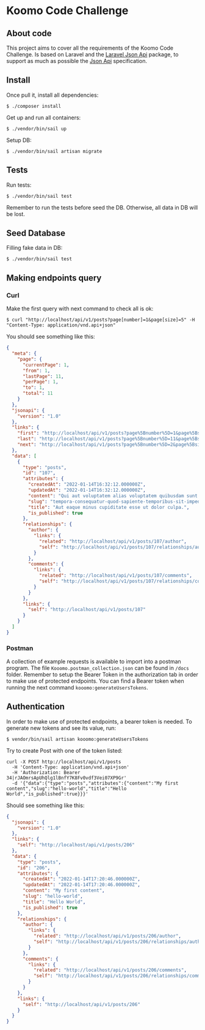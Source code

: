 # Koomo Code Challenge

## About code

This project aims to cover all the requirements of the Koomo Code Challenge.
Is based on Laravel and the [Laravel Json Api](https://laraveljsonapi.io/) package, 
to support as much as possible the [Json Api](https://jsonapi.org/) specification. 

## Install

Once pull it, install all dependencies:
```shell
$ ./composer install
```

Get up and run all containers:
```shell
$ ./vendor/bin/sail up
```

Setup DB:
```shell
$ ./vendor/bin/sail artisan migrate
```

## Tests
Run tests:
```shell
$ ./vendor/bin/sail test
```
Remember to run the tests before seed the DB. Otherwise, all data in DB will be lost.

## Seed Database

Filling fake data in DB:
```shell
$ ./vendor/bin/sail test
```

## Making endpoints query

### Curl
Make the first query with next command to check all is ok:
```shell
$ curl "http://localhost/api/v1/posts?page[number]=1&page[size]=5" -H "Content-Type: application/vnd.api+json"
```
You should see something like this:
```json
{
  "meta": {
    "page": {
      "currentPage": 1,
      "from": 1,
      "lastPage": 11,
      "perPage": 1,
      "to": 1,
      "total": 11
    }
  },
  "jsonapi": {
    "version": "1.0"
  },
  "links": {
    "first": "http://localhost/api/v1/posts?page%5Bnumber%5D=1&page%5Bsize%5D=1",
    "last": "http://localhost/api/v1/posts?page%5Bnumber%5D=11&page%5Bsize%5D=1",
    "next": "http://localhost/api/v1/posts?page%5Bnumber%5D=2&page%5Bsize%5D=1"
  },
  "data": [
    {
      "type": "posts",
      "id": "107",
      "attributes": {
        "createdAt": "2022-01-14T16:32:12.000000Z",
        "updatedAt": "2022-01-14T16:32:12.000000Z",
        "content": "Qui aut voluptatem alias voluptatem quibusdam sunt. Magni laudantium maiores eos voluptatum quas quae. Officiis debitis et architecto dolor odit praesentium.",
        "slug": "tempora-consequatur-quod-sapiente-temporibus-sit-impedit",
        "title": "Aut eaque minus cupiditate esse ut dolor culpa.",
        "is_published": true
      },
      "relationships": {
        "author": {
          "links": {
            "related": "http://localhost/api/v1/posts/107/author",
            "self": "http://localhost/api/v1/posts/107/relationships/author"
          }
        },
        "comments": {
          "links": {
            "related": "http://localhost/api/v1/posts/107/comments",
            "self": "http://localhost/api/v1/posts/107/relationships/comments"
          }
        }
      },
      "links": {
        "self": "http://localhost/api/v1/posts/107"
      }
    }
  ]
}
```
### Postman
A collection of example requests is available to import into a postman program.
The file `Kooomo.postman_collection.json` can be found in `/docs` folder.
Remember to setup the Bearer Token in the authorization tab in order to make use of
protected endpoints. You can find a Bearer token when running the next command `kooomo:generateUsersTokens`.

## Authentication 
In order to make use of protected endpoints, a bearer token is needed.
To generate new tokens and see its value, run:
```shell
$ vendor/bin/sail artisan kooomo:generateUsersTokens
```

Try to create Post with one of the token listed:
```shell
curl -X POST http://localhost/api/v1/posts 
  -H 'Content-Type: application/vnd.api+json' 
  -H 'Authorization: Bearer 34|rJAOmrsApUhQlg1lBnfY7K8Fv0vdf3Vei07XP9Gr' 
  -d '{"data":{"type":"posts","attributes":{"content":"My first content","slug":"hello-world","title":"Hello World","is_published":true}}}'
```

Should see something like this:
```json
{
  "jsonapi": {
    "version": "1.0"
  },
  "links": {
    "self": "http://localhost/api/v1/posts/206"
  },
  "data": {
    "type": "posts",
    "id": "206",
    "attributes": {
      "createdAt": "2022-01-14T17:20:46.000000Z",
      "updatedAt": "2022-01-14T17:20:46.000000Z",
      "content": "My first content",
      "slug": "hello-world",
      "title": "Hello World",
      "is_published": true
    },
    "relationships": {
      "author": {
        "links": {
          "related": "http://localhost/api/v1/posts/206/author",
          "self": "http://localhost/api/v1/posts/206/relationships/author"
        }
      },
      "comments": {
        "links": {
          "related": "http://localhost/api/v1/posts/206/comments",
          "self": "http://localhost/api/v1/posts/206/relationships/comments"
        }
      }
    },
    "links": {
      "self": "http://localhost/api/v1/posts/206"
    }
  }
}
```

